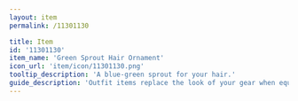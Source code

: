 ```yaml
---
layout: item
permalink: /11301130

title: Item
id: '11301130'
item_name: 'Green Sprout Hair Ornament'
icon_url: 'item/icon/11301130.png'
tooltip_description: 'A blue-green sprout for your hair.'
guide_description: 'Outfit items replace the look of your gear when equipped.'
---
```

